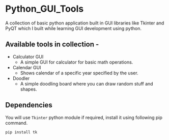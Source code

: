 # Python_GUI_Tools
A collection of basic python application built in GUI libraries like Tkinter and PyQT which I built while learning GUI development using python.

## Available tools in collection - 

- Calculator GUI
  - A simple GUI for calculator for basic math operations.
- Calendar GUI
  - Shows calendar of a specific year specified by the user.
- Doodler
  - A simple doodling board where you can draw random stuff and shapes.
 
## Dependencies
You will use `Tkinter` python module if required, install it using following pip command.
```bash
pip install tk
```

